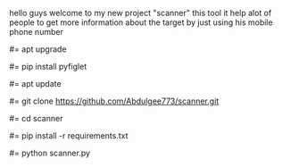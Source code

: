 hello guys welcome to my new project "scanner"
this tool it help alot of people to get more information about the target by just using his mobile phone number

#= apt upgrade

#= pip install pyfiglet

#= apt update

#= git clone https://github.com/Abdulgee773/scanner.git

#= cd scanner

#= pip install -r requirements.txt

#= python scanner.py
